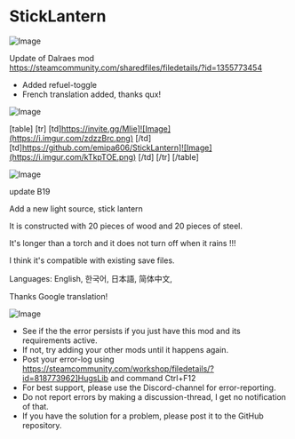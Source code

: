 # StickLantern

![Image](https://i.imgur.com/WAEzk68.png)

Update of Dalraes mod
https://steamcommunity.com/sharedfiles/filedetails/?id=1355773454

- Added refuel-toggle
- French translation added, thanks qux!

![Image](https://i.imgur.com/7Gzt3Rg.png)


[table]
	[tr]
		[td]https://invite.gg/Mlie]![Image](https://i.imgur.com/zdzzBrc.png)
[/td]
		[td]https://github.com/emipa606/StickLantern]![Image](https://i.imgur.com/kTkpTOE.png)
[/td]
	[/tr]
[/table]
	
![Image](https://i.imgur.com/NOW7jU1.png)


update B19

Add a new light source, stick lantern

It is constructed with 20 pieces of wood and 20 pieces of steel.

It&apos;s longer than a torch and it does not turn off when it rains !!!

I think it&apos;s compatible with existing save files.

Languages: English, 한국어, 日本語, 简体中文,

Thanks Google translation!


![Image](https://i.imgur.com/Rs6T6cr.png)



-  See if the the error persists if you just have this mod and its requirements active.
-  If not, try adding your other mods until it happens again.
-  Post your error-log using https://steamcommunity.com/workshop/filedetails/?id=818773962]HugsLib and command Ctrl+F12
-  For best support, please use the Discord-channel for error-reporting.
-  Do not report errors by making a discussion-thread, I get no notification of that.
-  If you have the solution for a problem, please post it to the GitHub repository.




